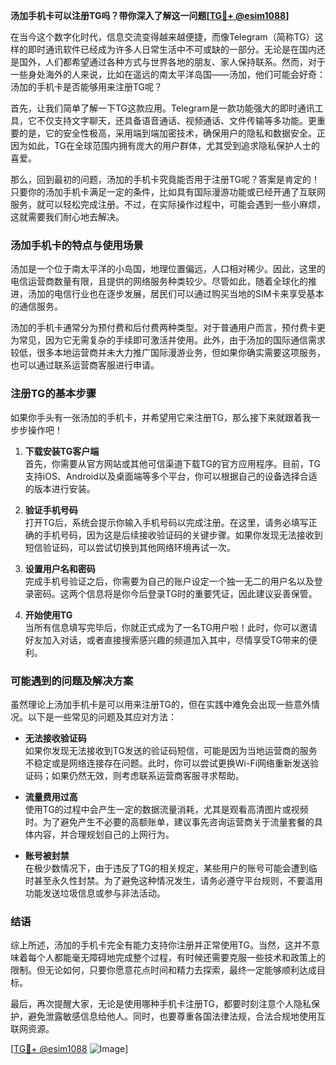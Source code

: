 **汤加手机卡可以注册TG吗？带你深入了解这一问题[[TG💪+ @esim1088](https://t.me/s/esim1088)]**

在当今这个数字化时代，信息交流变得越来越便捷，而像Telegram（简称TG）这样的即时通讯软件已经成为许多人日常生活中不可或缺的一部分。无论是在国内还是国外，人们都希望通过各种方式与世界各地的朋友、家人保持联系。然而，对于一些身处海外的人来说，比如在遥远的南太平洋岛国——汤加，他们可能会好奇：汤加的手机卡是否能够用来注册TG呢？

首先，让我们简单了解一下TG这款应用。Telegram是一款功能强大的即时通讯工具，它不仅支持文字聊天，还具备语音通话、视频通话、文件传输等多功能。更重要的是，它的安全性极高，采用端到端加密技术，确保用户的隐私和数据安全。正因为如此，TG在全球范围内拥有庞大的用户群体，尤其受到追求隐私保护人士的喜爱。

那么，回到最初的问题，汤加的手机卡究竟能否用于注册TG呢？答案是肯定的！只要你的汤加手机卡满足一定的条件，比如具有国际漫游功能或已经开通了互联网服务，就可以轻松完成注册。不过，在实际操作过程中，可能会遇到一些小麻烦，这就需要我们耐心地去解决。

### 汤加手机卡的特点与使用场景

汤加是一个位于南太平洋的小岛国，地理位置偏远，人口相对稀少。因此，这里的电信运营商数量有限，且提供的网络服务种类较少。尽管如此，随着全球化的推进，汤加的电信行业也在逐步发展，居民们可以通过购买当地的SIM卡来享受基本的通信服务。

汤加的手机卡通常分为预付费和后付费两种类型。对于普通用户而言，预付费卡更为常见，因为它无需复杂的手续即可激活并使用。此外，由于汤加的国际通信需求较低，很多本地运营商并未大力推广国际漫游业务，但如果你确实需要这项服务，也可以通过联系运营商客服进行申请。

### 注册TG的基本步骤

如果你手头有一张汤加的手机卡，并希望用它来注册TG，那么接下来就跟着我一步步操作吧！

1. **下载安装TG客户端**  
   首先，你需要从官方网站或其他可信渠道下载TG的官方应用程序。目前，TG支持iOS、Android以及桌面端等多个平台，你可以根据自己的设备选择合适的版本进行安装。

2. **验证手机号码**  
   打开TG后，系统会提示你输入手机号码以完成注册。在这里，请务必填写正确的手机号码，因为这是后续接收验证码的关键步骤。如果你发现无法接收到短信验证码，可以尝试切换到其他网络环境再试一次。

3. **设置用户名和密码**  
   完成手机号验证之后，你需要为自己的账户设定一个独一无二的用户名以及登录密码。这两个信息将是你今后登录TG时的重要凭证，因此建议妥善保管。

4. **开始使用TG**  
   当所有信息填写完毕后，你就正式成为了一名TG用户啦！此时，你可以邀请好友加入对话，或者直接搜索感兴趣的频道加入其中，尽情享受TG带来的便利。

### 可能遇到的问题及解决方案

虽然理论上汤加手机卡是可以用来注册TG的，但在实践中难免会出现一些意外情况。以下是一些常见的问题及其应对方法：

- **无法接收验证码**  
  如果你发现无法接收到TG发送的验证码短信，可能是因为当地运营商的服务不稳定或是网络连接存在问题。此时，你可以尝试更换Wi-Fi网络重新发送验证码；如果仍然无效，则考虑联系运营商客服寻求帮助。

- **流量费用过高**  
  使用TG的过程中会产生一定的数据流量消耗，尤其是观看高清图片或视频时。为了避免产生不必要的高额账单，建议事先咨询运营商关于流量套餐的具体内容，并合理规划自己的上网行为。

- **账号被封禁**  
  在极少数情况下，由于违反了TG的相关规定，某些用户的账号可能会遭到临时甚至永久性封禁。为了避免这种情况发生，请务必遵守平台规则，不要滥用功能发送垃圾信息或参与非法活动。

### 结语

综上所述，汤加的手机卡完全有能力支持你注册并正常使用TG。当然，这并不意味着每个人都能毫无障碍地完成整个过程，有时候还需要克服一些技术和政策上的限制。但无论如何，只要你愿意花点时间和精力去探索，最终一定能够顺利达成目标。

最后，再次提醒大家，无论是使用哪种手机卡注册TG，都要时刻注意个人隐私保护，避免泄露敏感信息给他人。同时，也要尊重各国法律法规，合法合规地使用互联网资源。

[[TG💪+ @esim1088](https://t.me/s/esim1088) ![Image](https://i.postimg.cc/4NQfJmqS/Snipaste-2025-05-13-00-14-12.png)]